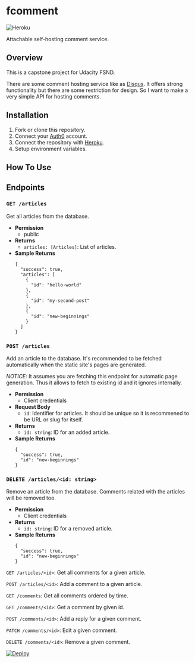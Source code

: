 # fcomment

![Heroku](https://pyheroku-badge.herokuapp.com/?app=fcomment)

Attachable self-hosting comment service.

## Overview

This is a capstone project for Udacity FSND.

There are some comment hosting service like as [Disqus](https://disqus.com/). It offers strong functionality but there are some restriction for design. So I want to make a very simple API for hosting comments.

## Installation

1. Fork or clone this repository.
2. Connect your [Auth0](https://auth0.com/) account.
3. Connect the repository with [Heroku](https://www.heroku.com/).
4. Setup environment variables.

## How To Use

## Endpoints

### `GET /articles`

Get all articles from the database.

- **Permission**
  - public
- **Returns**
  - `articles: [Articles]`: List of articles.
- **Sample Returns**
  ```jsonc
  {
    "success": true,
    "articles": [
      {
        "id": "hello-world"
      },
      {
        "id": "my-second-post"
      },
      {
        "id": "new-beginnings"
      }
    ]
  }
  ```

### `POST /articles`

Add an article to the database. It's recommended to be fetched automatically when the static site's pages are generated.

_NOTICE_: It assumes you are fetching this endpoint for automatic page generation. Thus it allows to fetch to existing id and it ignores internally.

- **Permission**
  - Client credentials
- **Request Body**
  - `id`: Identifier for articles. It should be unique so it is recommened to be URL or slug for itself.
- **Returns**
  - `id: string`: ID for an added article.
- **Sample Returns**
  ```jsonc
  {
    "success": true,
    "id": "new-beginnings"
  }
  ```

### `DELETE /articles/<id: string>`

Remove an article from the database. Comments related with the articles will be removed too.

- **Permission**
  - Client credentials
- **Returns**
  - `id: string`: ID for a removed article.
- **Sample Returns**
  ```jsonc
  {
    "success": true,
    "id": "new-beginnings"
  }
  ```

`GET /articles/<id>`: Get all comments for a given article.

`POST /articles/<id>`: Add a comment to a given article.

`GET /comments`: Get all comments ordered by time.

`GET /comments/<id>`: Get a comment by given id.

`POST /comments/<id>`: Add a reply for a given comment.

`PATCH /comments/<id>`: Edit a given comment.

`DELETE /comments/<id>`: Remove a given comment.

[![Deploy](https://www.herokucdn.com/deploy/button.svg)](https://heroku.com/deploy?template=https://github.com/seokmin-ac/fcomment)
